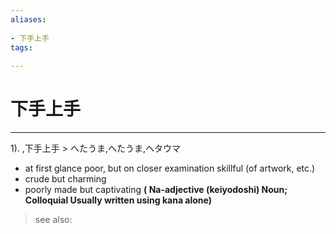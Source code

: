 ```yaml
---
aliases:
    
- 下手上手
tags:
    
---
```


# 下手上手
---
1).
,下手上手 > へたうま,へたうま,ヘタウマ

- at first glance poor, but on closer examination skillful (of artwork, etc.)
- crude but charming
- poorly made but captivating
**( Na-adjective (keiyodoshi) Noun; Colloquial Usually written using kana alone)**
> see also: 
            
